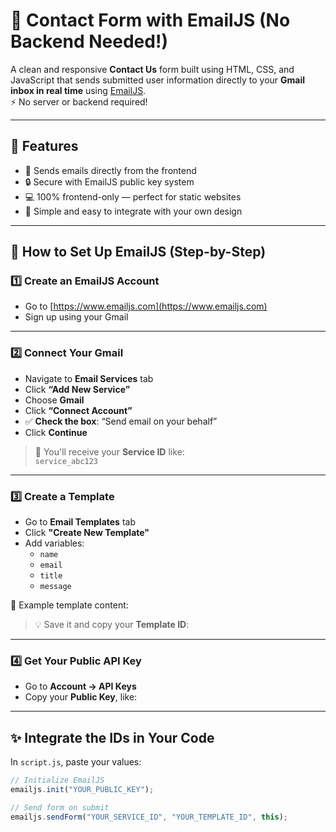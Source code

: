 # 💌 Contact Form with EmailJS (No Backend Needed!)

A clean and responsive **Contact Us** form built using HTML, CSS, and JavaScript that sends submitted user information directly to your **Gmail inbox in real time** using [EmailJS](https://www.emailjs.com/).  
⚡ No server or backend required!

---

## 🚀 Features

- 📩 Sends emails directly from the frontend
- 🔒 Secure with EmailJS public key system
- 💻 100% frontend-only — perfect for static websites
- 🧠 Simple and easy to integrate with your own design

---


## 🔧 How to Set Up EmailJS (Step-by-Step)

### 1️⃣ Create an EmailJS Account
- Go to [https://www.emailjs.com](https://www.emailjs.com)
- Sign up using your Gmail

---

### 2️⃣ Connect Your Gmail
- Navigate to **Email Services** tab
- Click **“Add New Service”**
- Choose **Gmail**
- Click **“Connect Account”**
- ✅ **Check the box**: “Send email on your behalf”
- Click **Continue**

> 🔐 You'll receive your **Service ID** like:  
> `service_abc123`

---

### 3️⃣ Create a Template
- Go to **Email Templates** tab
- Click **"Create New Template"**
- Add variables:
  - `name`
  - `email`
  - `title`
  - `message`

📄 Example template content:


> 💡 Save it and copy your **Template ID**:  

---

### 4️⃣ Get Your Public API Key
- Go to **Account → API Keys**
- Copy your **Public Key**, like:  

---

## ✨ Integrate the IDs in Your Code

In `script.js`, paste your values:

```javascript
// Initialize EmailJS
emailjs.init("YOUR_PUBLIC_KEY");

// Send form on submit
emailjs.sendForm("YOUR_SERVICE_ID", "YOUR_TEMPLATE_ID", this);


